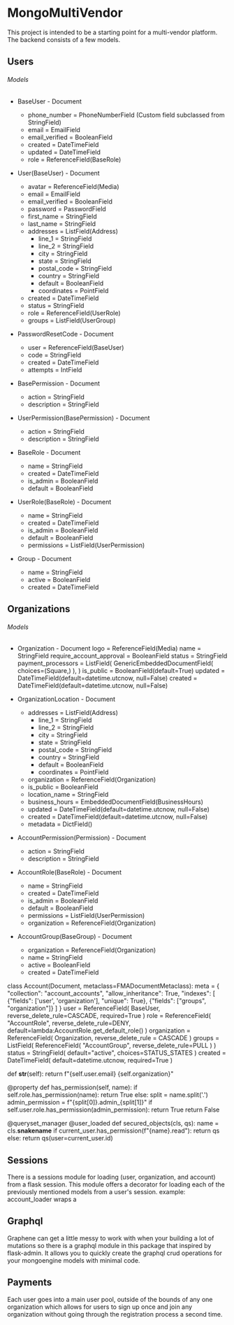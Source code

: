 # MongoMultiVendor

This project is intended to be a starting point for a multi-vendor platform. The backend consists of a few models. 
## Users

###### Models

* BaseUser - Document
  - phone_number = PhoneNumberField (Custom field subclassed from StringField)
  - email = EmailField
  - email_verified = BooleanField
  - created = DateTimeField
  - updated = DateTimeField
  - role = ReferenceField(BaseRole)

* User(BaseUser) - Document
  - avatar = ReferenceField(Media)
  - email = EmailField
  - email_verified = BooleanField
  - password = PasswordField
  - first_name = StringField
  - last_name = StringField
  - addresses = ListField(Address)
      - line_1 = StringField
      - line_2 = StringField
      - city = StringField
      - state = StringField
      - postal_code = StringField
      - country = StringField
      - default = BooleanField
      - coordinates = PointField
  - created = DateTimeField
  - status = StringField
  - role = ReferenceField(UserRole)
  - groups = ListField(UserGroup)

* PasswordResetCode - Document
  - user = ReferenceField(BaseUser)
  - code = StringField
  - created = DateTimeField
  - attempts = IntField
 
* BasePermission - Document
  - action = StringField
  - description = StringField
 
* UserPermission(BasePermission) - Document
  - action = StringField
  - description = StringField

* BaseRole - Document
  - name = StringField
  - created = DateTimeField
  - is_admin = BooleanField
  - default = BooleanField
 
* UserRole(BaseRole) - Document
  - name = StringField
  - created = DateTimeField
  - is_admin = BooleanField
  - default = BooleanField
  - permissions = ListField(UserPermission)
 
* Group - Document
  - name = StringField
  - active = BooleanField
  - created = DateTimeField

## Organizations

###### Models


* Organization - Document
  logo = ReferenceField(Media)
  name = StringField
  require_account_approval = BooleanField
  status = StringField
  payment_processors = ListField(
    GenericEmbeddedDocumentField(
      choices=(Square,)
    ),
  )
  is_public = BooleanField(default=True)
  updated = DateTimeField(default=datetime.utcnow, null=False)
  created = DateTimeField(default=datetime.utcnow, null=False)

* OrganizationLocation - Document
  - addresses = ListField(Address)
      - line_1 = StringField
      - line_2 = StringField
      - city = StringField
      - state = StringField
      - postal_code = StringField
      - country = StringField
      - default = BooleanField
      - coordinates = PointField
  - organization = ReferenceField(Organization)
  - is_public = BooleanField
  - location_name = StringField
  - business_hours = EmbeddedDocumentField(BusinessHours)
  - updated = DateTimeField(default=datetime.utcnow, null=False)
  - created = DateTimeField(default=datetime.utcnow, null=False)
  - metadata = DictField()

* AccountPermission(Permission) - Document
  - action = StringField
  - description = StringField

* AccountRole(BaseRole) - Document
  - name = StringField
  - created = DateTimeField
  - is_admin = BooleanField
  - default = BooleanField
  - permissions = ListField(UserPermission)
  - organization = ReferenceField(Organization)

* AccountGroup(BaseGroup) - Document
  - organization = ReferenceField(Organization)
  - name = StringField
  - active = BooleanField
  - created = DateTimeField

class Account(Document, metaclass=FMADocumentMetaclass):
  meta = {
    "collection": "account_accounts",
    "allow_inheritance": True,
    "indexes": [
      {"fields": ['user', 'organization'], "unique": True},
      {"fields": ["groups", "organization"]}
    ]
  }
  user = ReferenceField(
    BaseUser,
    reverse_delete_rule=CASCADE,
    required=True
  )
  role = ReferenceField(
    "AccountRole",
    reverse_delete_rule=DENY,
    default=lambda:AccountRole.get_default_role()
  )
  organization = ReferenceField(
    Organization,
    reverse_delete_rule = CASCADE
  )
  groups = ListField(
    ReferenceField(
      "AccountGroup",
      reverse_delete_rule=PULL
    )
  )
  status = StringField(
    default="active",
    choices=STATUS_STATES
  )
  created = DateTimeField(
    default=datetime.utcnow, 
    required=True
  )

  def __str__(self):
    return f"{self.user.email} {self.organization}"

  @property
  def has_permission(self, name):
    if self.role.has_permission(name):
      return True
    else:
      split = name.split('.')
      admin_permission = f"{split[0]}.admin_{split[1]}"
      if self.user.role.has_permission(admin_permission):
        return True
    return False

  @queryset_manager
  @user_loaded
  def secured_objects(cls, qs):
    name = cls.__snakename__
    if current_user.has_permission(f"{name}.read"):
      return qs
    else:
      return qs(user=current_user.id)


## Sessions

There is a sessions module for loading (user, organization, and account) from a flask session. This module offers a decorator for loading each of the previously mentioned models from a user's session. example: account_loader wraps a

## Graphql

Graphene can get a little messy to work with when your building a lot of mutations so there is a graphql module in this package that inspired by flask-admin. It allows you to quickly create the graphql crud operations for your mongoengine models with minimal code.

## Payments

Each user goes into a main user pool, outside of the bounds of any one organization which allows for users to sign up once and join any organization without going through the registration process a second time.
